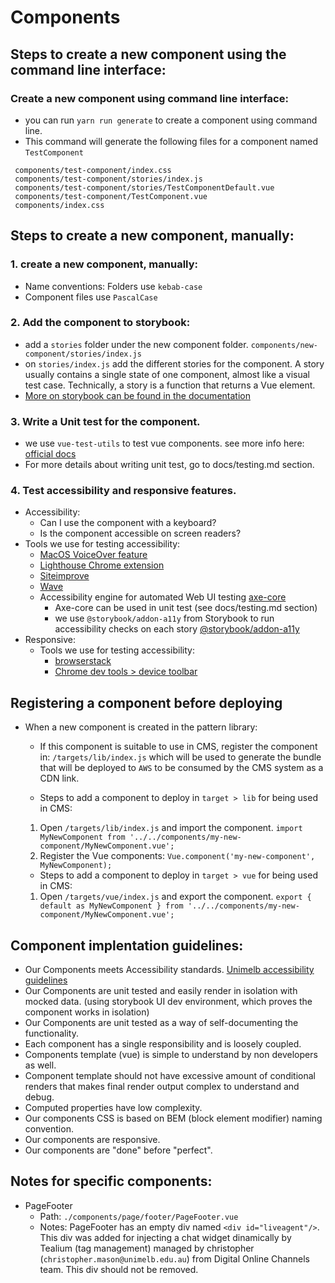 # Components

## Steps to create a new component using the command line interface:

### Create a new component using command line interface:
  - you can run `yarn run generate` to create a component using command line.
  - This command will generate the following files for a component named `TestComponent`
   ```
    components/test-component/index.css
    components/test-component/stories/index.js
    components/test-component/stories/TestComponentDefault.vue
    components/test-component/TestComponent.vue
    components/index.css
  ```

## Steps to create a new component, manually:
### 1. create a new component, manually:
  - Name conventions: Folders use `kebab-case`
  - Component files use `PascalCase`

### 2. Add the component to storybook:
  -  add a `stories` folder under the new component folder. `components/new-component/stories/index.js`
  - on `stories/index.js` add the different stories for the component. A story usually contains a single state of one component, almost like a visual test case. Technically, a story is a function that returns a Vue element.
- [More on storybook can be found in the documentation](https://storybook.js.org/basics/writing-stories/)

### 3. Write a Unit test for the component.
  - we use `vue-test-utils` to test vue components. see more info here: [official docs](https://vue-test-utils.vuejs.org/guides/#common-tips)
  - For more details about writing unit test, go to docs/testing.md section.

### 4. Test accessibility and responsive features.
  - Accessibility: 
    - Can I use the component with a keyboard?
    - Is the component accessible on screen readers?
  - Tools we use for testing accessibility:
    - [MacOS VoiceOver feature](https://www.apple.com/voiceover/info/guide/_1124.html)
    - [Lighthouse Chrome extension](https://developers.google.com/web/tools/lighthouse/)
    - [Siteimprove](https://siteimprove.com/)
    - [Wave](http://wave.webaim.org/)
    - Accessibility engine for automated Web UI testing [axe-core](https://github.com/dequelabs/axe-core)
      - Axe-core can be used in unit test (see docs/testing.md section)
      - we use `@storybook/addon-a11y` from Storybook to run accessibility checks on each story [@storybook/addon-a11y](https://github.com/storybooks/storybook/tree/next/addons/a11y)
  - Responsive:
    - Tools we use for testing accessibility:
      - [browserstack](https://www.browserstack.com/)
      - [Chrome dev tools > device toolbar](https://developers.google.com/web/tools/chrome-devtools/device-mode/)


## Registering a component before deploying 
- When a new component is created in the pattern library:
  - If this component is suitable to use in CMS, register the component in: `/targets/lib/index.js` which will be used to generate the bundle that will be deployed to `AWS` to be consumed by the CMS system as a CDN link.

  - Steps to add a component to deploy in `target > lib` for being used in CMS:
  1. Open `/targets/lib/index.js` and import the component.
    `import MyNewComponent from '../../components/my-new-component/MyNewComponent.vue';`
  2. Register the Vue components:
    `Vue.component('my-new-component', MyNewComponent);`

  - Steps to add a component to deploy in `target > vue` for being used in CMS:
  1. Open `/targets/vue/index.js` and export the component.
    `export { default as MyNewComponent } from '../../components/my-new-component/MyNewComponent.vue';`


## Component implentation guidelines:
- Our Components meets Accessibility standards. [Unimelb accessibility guidelines](https://www.unimelb.edu.au/accessibility)
- Our Components are unit tested and easily render in isolation with mocked data. (using storybook UI dev environment, which proves the component works in isolation)
- Our Components are unit tested as a way of self-documenting the functionality.
- Each component has a single responsibility and is loosely coupled.
- Components template (vue) is simple to understand by non developers as well.
- Component template should not have excessive amount of conditional renders that makes final render output complex to understand and debug.
- Computed properties have low complexity.
- Our components CSS is based on BEM (block element modifier) naming convention.
- Our components are responsive.
- Our components are "done" before "perfect".

## Notes for specific components:

- PageFooter
  - Path: `./components/page/footer/PageFooter.vue`
  - Notes: PageFooter has an empty div named `<div id="liveagent"/>`. This div was added for injecting a chat widget dinamically by Tealium (tag management) managed by christopher (`christopher.mason@unimelb.edu.au`) from Digital Online Channels team. This div should not be removed.